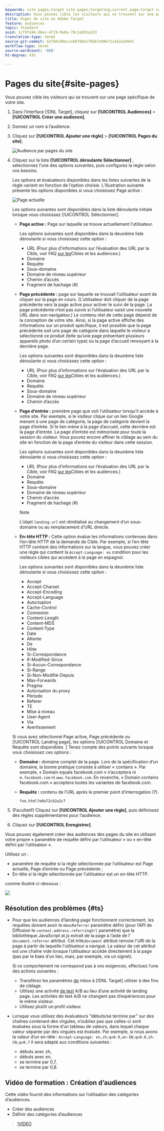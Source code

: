 ```yaml
---
keywords: site pages;target site pages;targeting;current page;target current page;previous page;target previous page;landing page;target landing page;http header
description: Vous pouvez cible les visiteurs qui se trouvent sur une page spécifique de votre site.
title: Pages de site en Adobe Target
feature: audiences
topic: Standard
uuid: 1cf9fa94-dbec-4719-9a0a-79c1eb91a233
translation-type: tm+mt
source-git-commit: b2f80c89ecceb6f88a176db7a90e71a162a24641
workflow-type: tm+mt
source-wordcount: '860'
ht-degree: 43%

---
```



# Pages du site{#site-pages}

Vous pouvez cible les visiteurs qui se trouvent sur une page spécifique de votre site.

1. Dans l’interface [!DNL Target], cliquez sur **[!UICONTROL Audiences]** > **[!UICONTROL Créer une audience]**.
1. Donnez un nom à l’audience.
1. Cliquez sur **[!UICONTROL Ajouter une règle]** > **[!UICONTROL Pages du site]**.

   ![Audience par pages du site](assets/target_site_pages.png)

1. Cliquez sur la liste **[!UICONTROL déroulante Sélectionner]** , sélectionnez l’une des options suivantes, puis configurez la règle selon vos besoins.

   Les options et évaluateurs disponibles dans les listes suivantes de la règle varient en fonction de l’option choisie. L’illustration suivante présente les options disponibles si vous choisissez Page active :

   ![Page actuelle](/help/c-target/c-audiences/c-target-rules/assets/current-page.png)

   Les options suivantes sont disponibles dans la liste déroulante initiale lorsque vous choisissez [!UICONTROL Sélectionner].

   * **Page active :** Page sur laquelle se trouve actuellement l’utilisateur.

      Les options suivantes sont disponibles dans la deuxième liste déroulante si vous choisissez cette option :

      * URL (Pour plus d’informations sur l’évaluation des URL par la Cible, voir FAQ [sur les](/help/c-target/c-troubleshooting-targets-and-audiences/troubleshooting-targets-and-audiences.md)Cibles et les audiences.)
      * Domaine
      * Requête
      * Sous-domaine
      * Domaine de niveau supérieur
      * Chemin d’accès
      * Fragment de hachage (#)
   * **Page précédente :** page sur laquelle se trouvait l’utilisateur avant de cliquer sur la page en cours. (L’utilisateur doit cliquer de la page précédente vers la page active pour activer le suivi de la page. La page précédente n’est pas suivie si l’utilisateur saisit une nouvelle URL dans son navigateur.) Le contenu réel de cette page dépend de la conception de votre site. Ainsi, si la page active affiche des informations sur un produit spécifique, il est possible que la page précédente soit une page de catégorie dans laquelle le visiteur a sélectionné ce produit (telle qu’une page présentant plusieurs appareils photo d’un certain type) ou la page d’accueil renvoyant à la dernière page.

      Les options suivantes sont disponibles dans la deuxième liste déroulante si vous choisissez cette option :

      * URL (Pour plus d’informations sur l’évaluation des URL par la Cible, voir FAQ [sur les](/help/c-target/c-troubleshooting-targets-and-audiences/troubleshooting-targets-and-audiences.md)Cibles et les audiences.)
      * Domaine
      * Requête
      * Sous-domaine
      * Domaine de niveau supérieur
      * Chemin d’accès
   * **Page d’entrée :** première page que voit l’utilisateur lorsqu’il accède à votre site. Par exemple, si le visiteur clique sur un lien Google menant à une page de catégorie, la page de catégorie devient la page d’entrée. Si le lien mène à la page d’accueil, cette dernière est la page d’entrée. La page d’entrée est mémorisée pour toute la session du visiteur. Vous pouvez encore affiner le ciblage au sein du site en fonction de la page d’entrée du visiteur dans cette session.

      Les options suivantes sont disponibles dans la deuxième liste déroulante si vous choisissez cette option :

      * URL (Pour plus d’informations sur l’évaluation des URL par la Cible, voir FAQ [sur les](/help/c-target/c-troubleshooting-targets-and-audiences/troubleshooting-targets-and-audiences.md)Cibles et les audiences.)
      * Domaine
      * Requête
      * Sous-domaine
      * Domaine de niveau supérieur
      * Chemin d’accès
      * Fragment de hachage (#)

      >[!NOTE]
      >
      >L’objet `landing.url` est réinitialisé au changement d’un sous-domaine ou au remplacement d’URL directe.

   * **En-tête HTTP :** Cette option évalue les informations contenues dans l’en-tête HTTP de la demande de Cible. Par exemple, si l’en-tête HTTP contient des informations sur la langue, vous pouvez créer une règle qui contient la `Accept-Language: es` condition pour les visiteurs cibles qui accèdent à la page en espagnol.

      Les options suivantes sont disponibles dans la deuxième liste déroulante si vous choisissez cette option :

      * Accept
      * Accept-Charset
      * Accept-Encoding
      * Accept-Language
      * Autorisation
      * Cache-Control
      * Connexion
      * Content-Length
      * Content-MDS
      * Content-Type
      * Date
      * Attente
      * De
      * Hôte
      * Si-Correspondance
      * If-Modified-Since
      * Si-Aucun-Correspondance
      * Si-Range
      * Si-Non-Modifié-Depuis
      * Max-Forwards
      * Pragma
      * Autorisation du proxy
      * Période 
      * Referer
      * TE
      * Mise à niveau
      * User-Agent
      * Via
      * Avertissement

   Si vous avez sélectionné Page active, Page précédente ou [!UICONTROL Landing page], les options [!UICONTROL Domaine et Requête sont disponibles. ] Tenez compte des points suivants lorsque vous choisissez ces options :

   * **Domaine :** domaine complet de la page. Lors de la spécification d’un domaine, la bonne pratique consiste à utiliser « contains ». Par exemple, « Domain equals facebook.com » n’acceptera ni `m.facebook.com` ni `www.facebook.com`. En revanche, « Domain contains facebook.com » acceptera toutes les variantes de facebook.com.
   * **Requête :** contenu de l’URL après le premier point d’interrogation (?).

      `foo.html?e0a72cb2a2c7`





1. (Facultatif) Cliquez sur **[!UICONTROL Ajouter une règle]**, puis définissez des règles supplémentaires pour l’audience.
1. Cliquez sur **[!UICONTROL Enregistrer]**.

Vous pouvez également créer des audiences des pages du site en utilisant votre propre « paramètre de requête défini par l’utilisateur » ou « en-tête défini par l’utilisateur ».

Utilisez un :

* paramètre de requête si la règle sélectionnée par l’utilisateur est Page actuelle, Page d’entrée ou Page précédente ;
* En-tête si la règle sélectionnée par l’utilisateur est un en-tête HTTP.

comme illustré ci-dessous :

![](assets/site_pages.png)

## Résolution des problèmes {#ts}

* Pour que les audiences d’landing page fonctionnent correctement, les requêtes doivent avoir le `mboxReferrer` paramètre défini (pour l’API de Diffusion le `context.address.referringUrl` paramètre) que la bibliothèque JavaScript at.js extrait de la page à l’aide de l’ `document.referrer` attribut. Cet `HTMLDocument` attribut renvoie l&#39;URI de la page à partir de laquelle l&#39;utilisateur a navigué. La valeur de cet attribut est une chaîne vide lorsque l’utilisateur accède directement à la page (pas par le biais d’un lien, mais, par exemple, via un signet).

   Si ce comportement ne correspond pas à vos exigences, effectuez l’une des actions suivantes :

   * Transférez les paramètres [de](/help/c-implementing-target/c-implementing-target-for-client-side-web/t-mbox-download/c-understanding-global-mbox/pass-parameters-to-global-mbox.md) mbox à [!DNL Target] utiliser à des fins de ciblage.
   * Utilisez une activité [de test](/help/c-activities/t-test-ab/test-ab.md) A/B au lieu d’une activité de landing page. Les activités de test A/B ne changent pas d’expériences pour le même visiteur.
   * Utilisez plutôt un profil [](/help/c-target/c-audiences/c-target-rules/visitor-profile.md) visiteur.

* Lorsque vous utilisez des évaluateurs &quot;débuts/se termine par&quot; sur des chaînes contenant des virgules, n’oubliez pas que celles-ci sont évaluées sous la forme d’un tableau de valeurs, dans lequel chaque valeur séparée par des virgules est évaluée. Par exemple, si nous avons la valeur d’un en-tête : `Accept-Language: en,zh;q=0.9,en-IN;q=0.8,zh-CN;q=0.7` il sera adapté aux conditions suivantes :
   * débuts avec zh,
   * débuts avec en,
   * se termine par 0,7,
   * se termine par 0,8.

## Vidéo de formation : Création d’audiences

Cette vidéo fournit des informations sur l’utilisation des catégories d’audiences.

* Créer des audiences
* Définir des catégories d’audiences

>[!VIDEO](https://video.tv.adobe.com/v/17392)

